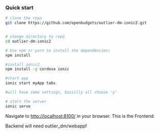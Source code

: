 ### Quick start

```bash
# clone the repo
git clone https://github.com/openbudgets/outlier-dm-ionic2.git


# change directory to repo
cd outlier-dm-ionic2

# Use npm or yarn to install the dependencies:
npm install

#install ionic2
npm install -g cordova ionic

#start app
ionic start myApp tabs

#will have some settings, basiclly all choose 'y'

# start the server
ionic serve
```
Navigate to [http://localhost:8100/](http://localhost:8100/) in your browser. 
This is the Frontend.

Backend will need outlier_dm/webappf
